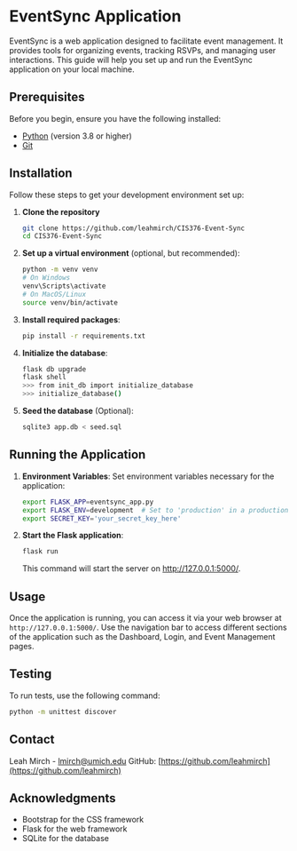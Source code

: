 # EventSync Application

EventSync is a web application designed to facilitate event management. It provides tools for organizing events, tracking RSVPs, and managing user interactions. This guide will help you set up and run the EventSync application on your local machine.

## Prerequisites

Before you begin, ensure you have the following installed:
- [Python](https://www.python.org/downloads/) (version 3.8 or higher)
- [Git](https://git-scm.com/downloads)

## Installation

Follow these steps to get your development environment set up:

1. **Clone the repository**
   ```bash
   git clone https://github.com/leahmirch/CIS376-Event-Sync
   cd CIS376-Event-Sync
   ```

2. **Set up a virtual environment** (optional, but recommended):
   ```bash
   python -m venv venv
   # On Windows
   venv\Scripts\activate
   # On MacOS/Linux
   source venv/bin/activate
   ```

3. **Install required packages**:
   ```bash
   pip install -r requirements.txt
   ```

4. **Initialize the database**:
   ```bash
   flask db upgrade
   flask shell
   >>> from init_db import initialize_database
   >>> initialize_database()
   ```

5. **Seed the database** (Optional):
   ```bash
   sqlite3 app.db < seed.sql
   ```

## Running the Application

1. **Environment Variables**:
   Set environment variables necessary for the application:
   ```bash
   export FLASK_APP=eventsync_app.py
   export FLASK_ENV=development  # Set to 'production' in a production environment
   export SECRET_KEY='your_secret_key_here'
   ```

2. **Start the Flask application**:
   ```bash
   flask run
   ```
   This command will start the server on http://127.0.0.1:5000/.

## Usage

Once the application is running, you can access it via your web browser at `http://127.0.0.1:5000/`. Use the navigation bar to access different sections of the application such as the Dashboard, Login, and Event Management pages.

## Testing

To run tests, use the following command:
```bash
python -m unittest discover
```

## Contact

Leah Mirch - [lmirch@umich.edu](mailto:lmirch@umich.edu)
GitHub: [https://github.com/leahmirch](https://github.com/leahmirch)

## Acknowledgments

- Bootstrap for the CSS framework
- Flask for the web framework
- SQLite for the database
